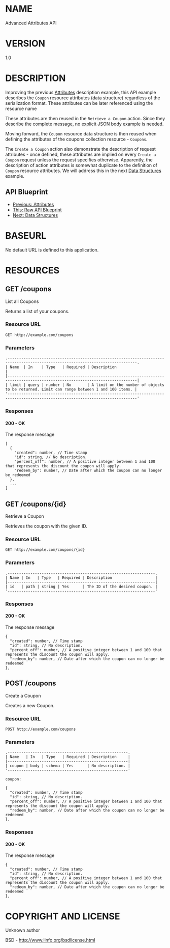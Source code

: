 # NAME

Advanced Attributes API

# VERSION

1.0

# DESCRIPTION

Improving the previous [Attributes](08.%20Attributes.md) description example, this API example describes the `Coupon` resource attributes (data structure) regardless of the serialization format. These attributes can be later referenced using the resource name

These attributes are then reused in the `Retrieve a Coupon` action. Since they describe the complete message, no explicit JSON body example is needed.

Moving forward, the `Coupon` resource data structure is then reused when defining the attributes of the coupons collection resource - `Coupons`.

The `Create a Coupon` action also demonstrate the description of request attributes - once defined, these attributes are implied on every `Create a Coupon` request unless the request specifies otherwise. Apparently, the description of action attributes is somewhat duplicate to the definition of `Coupon` resource attributes. We will address this in the next [Data Structures](10.%20Data%20Structures.md) example.

## API Blueprint
+ [Previous: Attributes](08.%20Attributes.md)
+ [This: Raw API Blueprint](https://raw.github.com/apiaryio/api-blueprint/master/examples/09.%20Advanced%20Attributes.md)
+ [Next: Data Structures](10.%20Data%20Structures.md)

# BASEURL

No default URL is defined to this application.

# RESOURCES

## GET /coupons

List all Coupons

Returns a list of your coupons.

### Resource URL

    GET http://example.com/coupons

### Parameters

    .-------------------------------------------------------------------------------------------------------------------------------.
    | Name  | In    | Type   | Required | Description                                                                               |
    |-------------------------------------------------------------------------------------------------------------------------------|
    | limit | query | number | No       | A limit on the number of objects to be returned. Limit can range between 1 and 100 items. |
    '-------------------------------------------------------------------------------------------------------------------------------'

### Responses

#### 200 - OK

The response message

    [
      {
        "created": number, // Time stamp
        "id": string, // No description.
        "percent_off": number, // A positive integer between 1 and 100 that represents the discount the coupon will apply.
        "redeem_by": number, // Date after which the coupon can no longer be redeemed
      },
      ...
    ]

## GET /coupons/{id}

Retrieve a Coupon

Retrieves the coupon with the given ID.

### Resource URL

    GET http://example.com/coupons/{id}

### Parameters

    .-----------------------------------------------------------------.
    | Name | In   | Type   | Required | Description                   |
    |-----------------------------------------------------------------|
    | id   | path | string | Yes      | The ID of the desired coupon. |
    '-----------------------------------------------------------------'

### Responses

#### 200 - OK

The response message

    {
      "created": number, // Time stamp
      "id": string, // No description.
      "percent_off": number, // A positive integer between 1 and 100 that represents the discount the coupon will apply.
      "redeem_by": number, // Date after which the coupon can no longer be redeemed
    },

## POST /coupons

Create a Coupon

Creates a new Coupon.

### Resource URL

    POST http://example.com/coupons

### Parameters

    .-----------------------------------------------------.
    | Name   | In   | Type   | Required | Description     |
    |-----------------------------------------------------|
    | coupon | body | schema | Yes      | No description. |
    '-----------------------------------------------------'

    coupon:

    {
      "created": number, // Time stamp
      "id": string, // No description.
      "percent_off": number, // A positive integer between 1 and 100 that represents the discount the coupon will apply.
      "redeem_by": number, // Date after which the coupon can no longer be redeemed
    },

### Responses

#### 200 - OK

The response message

    {
      "created": number, // Time stamp
      "id": string, // No description.
      "percent_off": number, // A positive integer between 1 and 100 that represents the discount the coupon will apply.
      "redeem_by": number, // Date after which the coupon can no longer be redeemed
    },

# COPYRIGHT AND LICENSE

Unknown author

BSD - http://www.linfo.org/bsdlicense.html
